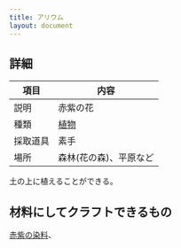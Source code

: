 ```yaml
---
title: アリウム
layout: document
---
```

## 詳細

|項目|内容|
|---|---|
|説明|赤紫の花|
|種類|[植物](植物)|
|採取道具|素手|
|場所|森林(花の森)、平原など|

土の上に植えることができる。

## 材料にしてクラフトできるもの

[赤紫の染料](赤紫の染料)、
